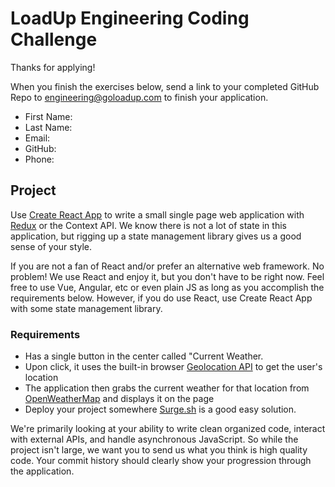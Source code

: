 # LoadUp Engineering Coding Challenge

Thanks for applying! 

When you finish the exercises below, send a link to your completed GitHub Repo to engineering@goloadup.com to finish your application.

 * First Name:
 * Last Name:
 * Email:
 * GitHub:
 * Phone:

## Project

Use [Create React App](https://github.com/facebook/create-react-app) to write a small single page web application with [Redux](https://redux.js.org/) or the Context API. We know there is not a lot of state in this application, but rigging up a state management library gives us a good sense of your style.

If you are not a fan of React and/or prefer an alternative web framework. No problem! We use React and enjoy it, but you don't have to be right now. Feel free to use Vue, Angular, etc or even plain JS as long as you accomplish the requirements below. However, if you do use React, use Create React App with some state management library.

### Requirements

* Has a single button in the center called "Current Weather.
* Upon click, it uses the built-in browser [Geolocation API](https://developer.mozilla.org/en-US/docs/Web/API/Geolocation_API) to get the user's location
* The application then grabs the current weather for that location from [OpenWeatherMap](https://openweathermap.org/current) and displays it on the page
* Deploy your project somewhere [Surge.sh](https://surge.sh/) is a good easy solution.

We're primarily looking at your ability to write clean organized code, interact with external APIs, and handle asynchronous JavaScript. So while the project isn't large, we want you to send us what you think is high quality code. Your commit history should clearly show your progression through the application. 

